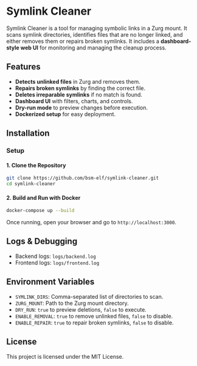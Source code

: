 # Symlink Cleaner

Symlink Cleaner is a tool for managing symbolic links in a Zurg mount. It scans symlink directories, identifies files that are no longer linked, and either removes them or repairs broken symlinks. It includes a **dashboard-style web UI** for monitoring and managing the cleanup process.

## Features
- **Detects unlinked files** in Zurg and removes them.
- **Repairs broken symlinks** by finding the correct file.
- **Deletes irreparable symlinks** if no match is found.
- **Dashboard UI** with filters, charts, and controls.
- **Dry-run mode** to preview changes before execution.
- **Dockerized setup** for easy deployment.

## Installation
### Setup
#### 1. Clone the Repository
```sh
git clone https://github.com/bsm-elf/symlink-cleaner.git
cd symlink-cleaner
```
#### 2. Build and Run with Docker
```sh
docker-compose up --build
```
Once running, open your browser and go to `http://localhost:3000`.

## Logs & Debugging
- Backend logs: `logs/backend.log`
- Frontend logs: `logs/frontend.log`

## Environment Variables
- `SYMLINK_DIRS`: Comma-separated list of directories to scan.
- `ZURG_MOUNT`: Path to the Zurg mount directory.
- `DRY_RUN`: `true` to preview deletions, `false` to execute.
- `ENABLE_REMOVAL`: `true` to remove unlinked files, `false` to disable.
- `ENABLE_REPAIR`: `true` to repair broken symlinks, `false` to disable.

## License
This project is licensed under the MIT License.
